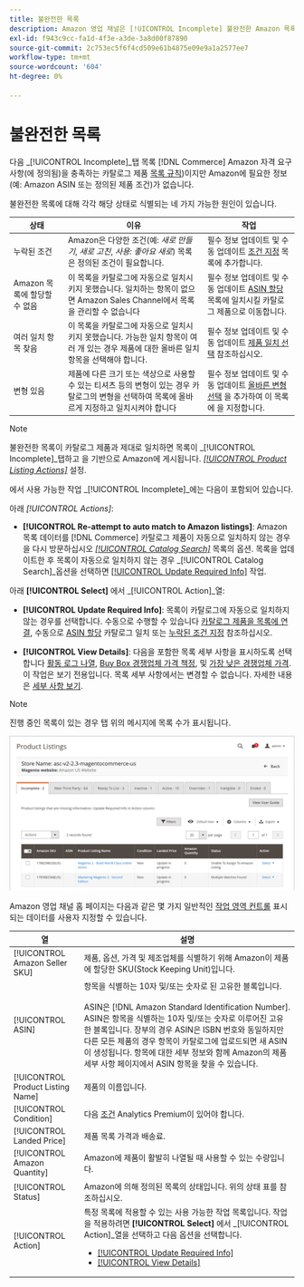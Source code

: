```yaml
---
title: 불완전한 목록
description: Amazon 영업 채널은 [!UICONTROL Incomplete] 불완전한 Amazon 목록에 대한 자격 요구 사항을 식별하고 충족하는 데 도움이 되는 탭입니다.
exl-id: f943c9cc-fa1d-4f3e-a3de-3a8d00f87890
source-git-commit: 2c753ec5f6f4cd509e61b4875e09e9a1a2577ee7
workflow-type: tm+mt
source-wordcount: '604'
ht-degree: 0%

---
```


# 불완전한 목록

다음 _[!UICONTROL Incomplete]_탭 목록 [!DNL Commerce] Amazon 자격 요구 사항(에 정의됨)을 충족하는 카탈로그 제품 [목록 규칙](./listing-rules.md))이지만 Amazon에 필요한 정보(예: Amazon ASIN 또는 정의된 제품 조건)가 없습니다.

불완전한 목록에 대해 각각 해당 상태로 식별되는 네 가지 가능한 원인이 있습니다.

| 상태 | 이유 | 작업 |
|--- |--- |--- |
| 누락된 조건 | Amazon은 다양한 조건(예: _새로 만들기_, _새로 고친_, _사용: 좋아요 새로_) 목록은 정의된 조건이 필요합니다. | 필수 정보 업데이트 및 수동 업데이트 [조건 지정](./amazon-manually-update-incomplete-listing.md#update-required-info-missing-condition) 목록에 추가합니다. |
| Amazon 목록에 할당할 수 없음 | 이 목록을 카탈로그에 자동으로 일치시키지 못했습니다. 일치하는 항목이 없으면 Amazon Sales Channel에서 목록을 관리할 수 없습니다 | 필수 정보 업데이트 및 수동 업데이트 [ASIN 할당](./amazon-manually-update-incomplete-listing.md#update-required-info-unable-to-assign-to-amazon-listing) 목록에 일치시킬 카탈로그 제품으로 이동합니다. |
| 여러 일치 항목 찾음 | 이 목록을 카탈로그에 자동으로 일치시키지 못했습니다. 가능한 일치 항목이 여러 개 있는 경우 제품에 대한 올바른 일치 항목을 선택해야 합니다. | 필수 정보 업데이트 및 수동 업데이트 [제품 일치 선택](./amazon-manually-update-incomplete-listing.md#update-required-info-multiple-matches-found) 참조하십시오. |
| 변형 있음 | 제품에 다른 크기 또는 색상으로 사용할 수 있는 티셔츠 등의 변형이 있는 경우 카탈로그의 변형을 선택하여 목록에 올바르게 지정하고 일치시켜야 합니다 | 필수 정보 업데이트 및 수동 업데이트 [올바른 변형 선택](./amazon-manually-update-incomplete-listing.md#update-required-info-has-variants) 을 추가하여 이 목록에 을 지정합니다. |

>[!NOTE]
>불완전한 목록이 카탈로그 제품과 제대로 일치하면 목록이 _[!UICONTROL Incomplete]_탭하고 을 기반으로 Amazon에 게시됩니다. [_[!UICONTROL Product Listing Actions]_](./product-listing-actions.md) 설정.

에서 사용 가능한 작업 _[!UICONTROL Incomplete]_에는 다음이 포함되어 있습니다.

아래 _[!UICONTROL Actions]_:

- **[!UICONTROL Re-attempt to auto match to Amazon listings]**: Amazon 목록 데이터를 [!DNL Commerce] 카탈로그 제품이 자동으로 일치하지 않는 경우 을 다시 방문하십시오 [_[!UICONTROL Catalog Search]_](./catalog-search.md) 목록의 옵션. 목록을 업데이트한 후 목록이 자동으로 일치하지 않는 경우 _[!UICONTROL Catalog Search]_옵션을 선택하면 [[!UICONTROL Update Required Info]](./amazon-manually-update-incomplete-listing.md#update-required-info-multiple-matches-found) 작업.

아래 **[!UICONTROL Select]** 에서 _[!UICONTROL Action]_열:

- **[!UICONTROL Update Required Info]**: 목록이 카탈로그에 자동으로 일치하지 않는 경우를 선택합니다. 수동으로 수행할 수 있습니다 [카탈로그 제품을 목록에 연결](./amazon-manually-update-incomplete-listing.md#update-required-info-multiple-matches-found), 수동으로 [ASIN 할당](./amazon-manually-update-incomplete-listing.md#update-required-info-unable-to-assign-to-amazon-listing) 카탈로그 일치 또는 [누락된 조건 지정](./amazon-manually-update-incomplete-listing.md#update-required-info-missing-condition) 참조하십시오.

- **[!UICONTROL View Details]**: 다음을 포함한 목록 세부 사항을 표시하도록 선택합니다 [활동 로그 나열](./product-listing-details.md#listing-activity-log), [Buy Box 경쟁업체 가격 책정](./product-listing-details.md#buy-box-competitor-pricing), 및 [가장 낮은 경쟁업체 가격](./product-listing-details.md#lowest-competitor-pricing). 이 작업은 보기 전용입니다. 목록 세부 사항에서는 변경할 수 없습니다. 자세한 내용은 [세부 사항 보기](./product-listing-details.md).

>[!NOTE]
>
>진행 중인 목록이 있는 경우 탭 위의 메시지에 목록 수가 표시됩니다.

![불완전한 Amazon 목록](assets/amazon-incomplete-listings.png)

Amazon 영업 채널 홈 페이지는 다음과 같은 몇 가지 일반적인 [작업 영역 컨트롤](./workspace-controls.md) 표시되는 데이터를 사용자 지정할 수 있습니다.

| 열 | 설명 |
|--- |--- |
| [!UICONTROL Amazon Seller SKU] | 제품, 옵션, 가격 및 제조업체를 식별하기 위해 Amazon이 제품에 할당한 SKU(Stock Keeping Unit)입니다. |
| [!UICONTROL ASIN] | 항목을 식별하는 10자 및/또는 숫자로 된 고유한 블록입니다.<br><br>ASIN은 [!DNL Amazon Standard Identification Number]. ASIN은 항목을 식별하는 10자 및/또는 숫자로 이루어진 고유한 블록입니다. 장부의 경우 ASIN은 ISBN 번호와 동일하지만 다른 모든 제품의 경우 항목이 카탈로그에 업로드되면 새 ASIN이 생성됩니다. 항목에 대한 세부 정보와 함께 Amazon의 제품 세부 사항 페이지에서 ASIN 항목을 찾을 수 있습니다. |
| [!UICONTROL Product Listing Name] | 제품의 이름입니다. |
| [!UICONTROL Condition] | 다음 [조건](./product-listing-condition.md) Analytics Premium이 있어야 합니다. |
| [!UICONTROL Landed Price] | 제품 목록 가격과 배송료. |
| [!UICONTROL Amazon Quantity] | Amazon에 제품이 활발히 나열될 때 사용할 수 있는 수량입니다. |
| [!UICONTROL Status] | Amazon에 의해 정의된 목록의 상태입니다. 위의 상태 표를 참조하십시오. |
| [!UICONTROL Action] | 특정 목록에 적용할 수 있는 사용 가능한 작업 목록입니다. 작업을 적용하려면 **[!UICONTROL Select]** 에서 _[!UICONTROL Action]_열을 선택하고 다음 옵션을 선택합니다.<ul><li>[[!UICONTROL Update Required Info]](./amazon-manually-update-incomplete-listing.md)</li><li>[[!UICONTROL View Details]](./product-listing-details.md)</li></ul> |
